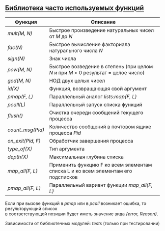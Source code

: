 ## [Библиотека часто используемых функций](../libs/lib.erl)
|Функция|Описание|  
|-----------------|--------------------------------------------------------------------------------------|  
|*mult(M, N)*| Быстрое произведение натуральных чисел от *M* до *N*|  
|*fac(N)*| Быстрое вычисление факториала натурального числа *N*|  
|*sign(N)*| Знак числа|  
|*pow(M, N)*| Быстрое возведение в степень (при целом *N* и при *M* > 0 результат = целое число)|  
|*gcd(M, N)*| НОД двух целых чисел|  
|*id(X)*| Функция, возвращающая свой аргумент|  
|*pmap(F, L)*| Параллельный аналог *lists:map(F, L)*|  ]  
|*pcall(L)*| Параллельный запуск списка функций|  
|*flush()*| Очистка очереди сообщений текущего процесса|  
|*count_msg(Pid)*|Количество сообщений в почтовом ящике процесса *Pid*|  
|*on_exit(Pid, F)*| Обработчик завершения процесса|  
|*type_of(X)*| Тип аргумента|  
|*depth(X)*| Максимальная глубина списка|  
|*map_all(F, L)*| Применить функцию F ко всем элементам списка L и ко всем элементам его подсписков|  
|*pmap_all(F, L)*| Параллельный вариант функции *map_all(F, L)*|  

Если при вызове функций в *pmap* или в *pcall* возникает ошибка, то результорующий список  
в соответствующей позиции будет иметь значение вида *{error, Reason}*.  

Зависимости от библиотечных модулей: *tests* (только при тестировании)
